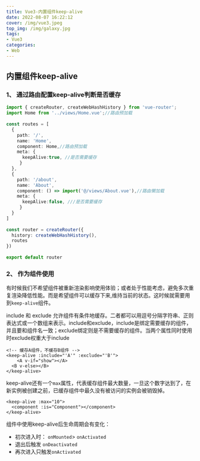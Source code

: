 ```yaml
---
title: Vue3-内置组件keep-alive
date: 2022-08-07 16:22:12
cover: /img/vue3.jpeg
top_img: /img/galaxy.jpg
tags:
- Vue3
categories:
- Web
---
```


## 内置组件keep-alive

### 1、 通过路由配置keep-alive判断是否缓存

```ts
import { createRouter, createWebHashHistory } from 'vue-router';
import Home from '../views/Home.vue';//路由预加载
 
const routes = [
  {
    path: '/',
    name: 'Home',
    component: Home,//路由预加载
    meta: { 
      keepAlive:true, //是否需要缓存
     }
  },
  {
    path: '/about',
    name: 'About',
    component: () => import('@/views/About.vue'),//路由懒加载
    meta: { 
      keepAlive:false, ///是否需要缓存
     }
  }
]
 
const router = createRouter({
  history: createWebHashHistory(),
  routes
})
 
export default router
```

### 2、 作为组件使用

有时候我们不希望组件被重新渲染影响使用体验；或者处于性能考虑，避免多次重复渲染降低性能。而是希望组件可以缓存下来,维持当前的状态。这时候就需要用到`keep-alive`组件。

include 和 exclude 允许组件有条件地缓存。二者都可以用逗号分隔字符串、正则表达式或一个数组来表示。include和exclude，include是绑定需要缓存的组件，并且要和组件名一致；exclude绑定则是不需要缓存的组件。当两个属性同时使用时exclude权重大于include

```vue
<!-- 缓存A组件，不缓存B组件 -->
<keep-alive :include="'A'" :exclude="'B'">
	<A v-if="show"></A>
  <B v-else></B>
</keep-alive>
```

keep-alive还有一个`max`属性，代表缓存组件最大数量，一旦这个数字达到了，在新实例被创建之前，已缓存组件中最久没有被访问的实例会被销毁掉。

```vue
<keep-alive :max="10">
  <component :is="Component"></component>
</keep-alive>
```

组件中使用keep-alive后生命周期会有变化：

- 初次进入时： `onMounted`> `onActivated`
- 退出后触发 `onDeactivated`
- 再次进入只触发`onActivated`

#### 
